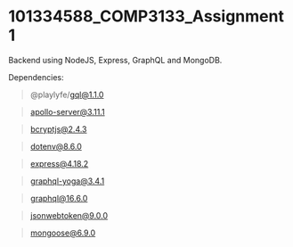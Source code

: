 # 101334588_COMP3133_Assignment1
Backend using NodeJS, Express, GraphQL and MongoDB.

Dependencies:
> @playlyfe/gql@1.1.0

> apollo-server@3.11.1

> bcryptjs@2.4.3

> dotenv@8.6.0

> express@4.18.2

> graphql-yoga@3.4.1

> graphql@16.6.0

> jsonwebtoken@9.0.0

> mongoose@6.9.0